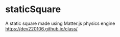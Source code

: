 # staticSquare
A static square made using Matter.js physics engine
 https://dev220106.github.io/class/
